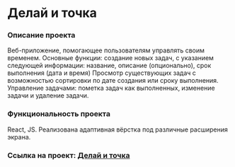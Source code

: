# **Делай и точка**

### Описание проекта
Веб-приложение, помогающее пользователям управлять своим временем. Основные функции: создание новых задач, с указанием следующей информации: название, описание (опционально), срок выполнения (дата и время)
Просмотр существующих задач с возможностью сортировки по дате создания или сроку выполнения.
Управление задачами: пометка задач как выполненных, изменение задачи и удаление задачи.

### Функциональность проекта
React, JS. Реализована адаптивная вёрстка под различные расширения экрана.

### Ссылка на проект: [Делай и точка](https://evgeniastep8.github.io/time-management/)
